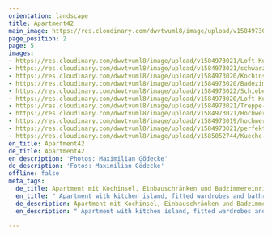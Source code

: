```yaml
---
orientation: landscape
title: Apartment42
main_image: https://res.cloudinary.com/dwvtvuml8/image/upload/v1584973001/Loft-Kueche-schwarz-hochwertig-Massivholz_g9pnqn.jpg
page_position: 2
page: 5
images:
- https://res.cloudinary.com/dwvtvuml8/image/upload/v1584973021/Loft-Kueche-schwarz-Massivholz-Einbauschrank_mixlvq.jpg
- https://res.cloudinary.com/dwvtvuml8/image/upload/v1584973021/schwarzer-Einbauschrank-raumhoch-perfekt_dbjupm.jpg
- https://res.cloudinary.com/dwvtvuml8/image/upload/v1584973020/Kochinsel-Kueche-Edel-schwarz-schubkasten_javn0c.jpg
- https://res.cloudinary.com/dwvtvuml8/image/upload/v1584973020/Badezimmer-Einbauschrank-raumhoch-schwarz-edel_vfchut.jpg
- https://res.cloudinary.com/dwvtvuml8/image/upload/v1584973022/Schiebetuer-Massivholz-Kochinsel-Steinplatte_rp96co.jpg
- https://res.cloudinary.com/dwvtvuml8/image/upload/v1584973020/Loft-Kueche-schwarz-hochwertig-Massivholz_n8gzxf.jpg
- https://res.cloudinary.com/dwvtvuml8/image/upload/v1584973021/Treppe-Massivholz-Schiebetuer-Holz-Eiche_ejvwxr.jpg
- https://res.cloudinary.com/dwvtvuml8/image/upload/v1584973021/Hochwertiger-Einbauschrank-nach-mass_waitib.jpg
- https://res.cloudinary.com/dwvtvuml8/image/upload/v1584973019/hochwertige-kueche-Kochinsel-Mittelblock-schwarz_ceycus.jpg
- https://res.cloudinary.com/dwvtvuml8/image/upload/v1584973021/perfekter-Einbauschrank-nach-mass-schwarz-hochwertig_sypj1m.jpg
- https://res.cloudinary.com/dwvtvuml8/image/upload/v1585052744/Kueche-Griff-Front-Detail-Handwerk-Buster-Punch_l7lpqu.jpg
en_title: Apartment42
de_title: Apartment42
en_description: 'Photos: Maximilian Gödecke'
de_description: 'Fotos: Maximilian Gödecke'
offline: false
meta_tags:
  de_title: Apartment mit Kochinsel, Einbauschränken und Badzimmereinrichtung
  en_title: " Apartment with kitchen island, fitted wardrobes and bathroom furnishings"
  de_description: Apartment mit Kochinsel, Einbauschränken und Badzimmereinrichtung
  en_description: " Apartment with kitchen island, fitted wardrobes and bathroom furnishings"

---
```

